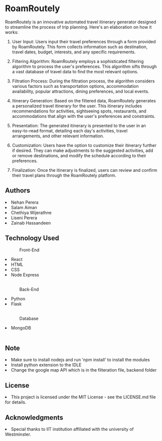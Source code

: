 # RoamRoutely 

RoamRoutely is an innovative automated travel itinerary generator designed to streamline the process of trip planning. Here's an elaboration on how it works:

1. User Input: Users input their travel preferences through a form provided by RoamRoutely. This form collects information such as destination, travel dates, budget, interests, and any specific requirements.
   
2. Filtering Algorithm: RoamRoutely employs a sophisticated filtering algorithm to process the user's preferences. This algorithm sifts through a vast database of travel data to find the most relevant options.

3. Filtration Process: During the filtration process, the algorithm considers various factors such as transportation options, accommodation availability, popular attractions, dining preferences, and local events.

4. Itinerary Generation: Based on the filtered data, RoamRoutely generates a personalized travel itinerary for the user. This itinerary includes recommendations for activities, sightseeing spots, restaurants, and accommodations that align with the user's preferences and constraints.

5. Presentation: The generated itinerary is presented to the user in an easy-to-read format, detailing each day's activities, travel arrangements, and other relevant information.

6. Customization: Users have the option to customize their itinerary further if desired. They can make adjustments to the suggested activities, add or remove destinations, and modify the schedule according to their preferences.

7. Finalization: Once the itinerary is finalized, users can review and confirm their travel plans through the RoamRoutely platform.

## Authors
<li>Nehan Perera</li>
<li>Salam Aiman</li>
<li>Chethiya Wijerathne</li>
<li>Liseni Perera</li>
<li>Zainab Hassandeen</li>

## Technology Used
<ul><ol>Front-End</ol></ul>
   <li>React</li>
   <li>HTML</li>
   <li>CSS</li>
   <li>Node Express</li><br>
   
<ul><ol>Back-End</ol></ul>
   <li>Python</li>
   <li>Flask</li><br>

<ul><ol>Database</ol></ul>
   <li>MongoDB</li><br>

## Note
<li>Make sure to install nodejs and run 'npm install' to install the modules</li>
<li>Install python extension to the IDLE</li>
<li>Change the google map API which is in the filteration file, backend folder </li>

## License
<li>This project is licensed under the MIT License - see the LICENSE.md file for details.</li>

## Acknowledgments
<li>Special thanks to IIT institution affiliated with the university of Westminster.</li>
